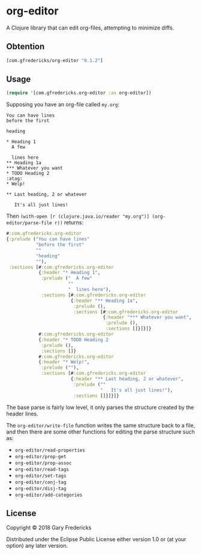 # org-editor

A Clojure library that can edit org-files, attempting to minimize diffs.

## Obtention

``` clojure
[com.gfredericks/org-editor "0.1.2"]
```

## Usage

``` clojure
(require '[com.gfredericks.org-editor :as org-editor])
```

Supposing you have an org-file called `my.org`:

```
You can have lines
before the first

heading

* Heading 1
  A few

  lines here
** Heading 1a
*** Whatever you want
* TODO Heading 2                                                       :atag:
* Welp!

** Last heading, 2 or whatever

   It's all just lines!
```

Then `(with-open [r (clojure.java.io/reader "my.org")] (org-editor/parse-file r))`
returns:

``` clojure
#:com.gfredericks.org-editor
{:prelude ("You can have lines"
           "before the first"
           ""
           "heading"
           ""),
 :sections [#:com.gfredericks.org-editor
            {:header "* Heading 1",
             :prelude ("  A few"
                       ""
                       "  lines here"),
             :sections [#:com.gfredericks.org-editor
                        {:header "** Heading 1a",
                         :prelude (),
                         :sections [#:com.gfredericks.org-editor
                                    {:header "*** Whatever you want",
                                     :prelude (),
                                     :sections []}]}]}
            #:com.gfredericks.org-editor
            {:header "* TODO Heading 2                                                       :atag:",
             :prelude (),
             :sections []}
            #:com.gfredericks.org-editor
            {:header "* Welp!",
             :prelude (""),
             :sections [#:com.gfredericks.org-editor
                        {:header "** Last heading, 2 or whatever",
                         :prelude (""
                                   "   It's all just lines!"),
                         :sections []}]}]}
```

The base parse is fairly low level, it only parses the structure
created by the header lines.

The `org-editor/write-file` function writes the same structure back to
a file, and then there are some other functions for editing the parse
structure such as:

- `org-editor/read-properties`
- `org-editor/prop-get`
- `org-editor/prop-assoc`
- `org-editor/read-tags`
- `org-editor/set-tags`
- `org-editor/conj-tag`
- `org-editor/disj-tag`
- `org-editor/add-categories`

## License

Copyright © 2018 Gary Fredericks

Distributed under the Eclipse Public License either version 1.0 or (at
your option) any later version.
